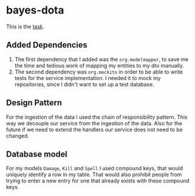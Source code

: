 bayes-dota
==========

This is the [task](TASK.md).

## Added Dependencies
1. The first dependency that I added was the `org.modelmapper`, to save me the time and tedious work of
mapping my entities to my dto manually.
2. The second dependency was `org.mockito` in order to be able to write tests for the service implementation.
I needed it to mock my repositories, since I didn't want to set up a test database.

## Design Pattern
For the ingestion of the data I used the chain of responsibility pattern. This way we decouple our service 
from the ingestion of the data. Also for the future if we need to extend the handlers our service does not need to be changed.

## Database model
For my models `Damage`, `Kill` and `Spell` I used compound keys, that would uniquely identify 
a row in my table. That would also prohibit people from trying to enter a new entry for one that already 
exists with these compound keys. 